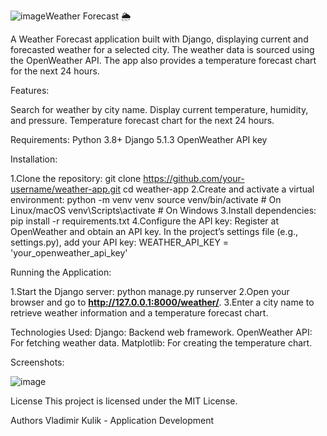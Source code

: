 ![image](https://github.com/user-attachments/assets/136fc691-2827-4e09-ab89-b7b2c3cb52f8)Weather Forecast 🌦️

A Weather Forecast application built with Django, displaying current and forecasted weather for a selected city. 
The weather data is sourced using the OpenWeather API. The app also provides a temperature forecast chart for the next 24 hours.

Features:

  Search for weather by city name.
  Display current temperature, humidity, and pressure.
  Temperature forecast chart for the next 24 hours.

Requirements:
    Python 3.8+
    Django 5.1.3
    OpenWeather API key
    
Installation:

1.Clone the repository:
    git clone https://github.com/your-username/weather-app.git
    cd weather-app
2.Create and activate a virtual environment:
    python -m venv venv
    source venv/bin/activate  # On Linux/macOS
    venv\Scripts\activate     # On Windows
3.Install dependencies:
    pip install -r requirements.txt
4.Configure the API key:
    Register at OpenWeather and obtain an API key.
    In the project’s settings file (e.g., settings.py), add your API key:
    WEATHER_API_KEY = 'your_openweather_api_key'
    
Running the Application:

1.Start the Django server:
    python manage.py runserver
2.Open your browser and go to **http://127.0.0.1:8000/weather/**.
3.Enter a city name to retrieve weather information and a temperature forecast chart.

Technologies Used:
    Django: Backend web framework.
    OpenWeather API: For fetching weather data.
    Matplotlib: For creating the temperature chart.

Screenshots:

![image](https://github.com/user-attachments/assets/5d2f19b5-d9c2-40dc-8d91-2f1ae3c2b1c2)

License
This project is licensed under the MIT License.

Authors
Vladimir Kulik - Application Development
